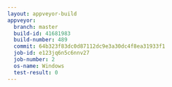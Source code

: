 ```yaml
---
layout: appveyor-build
appveyor:
  branch: master
  build-id: 41681983
  build-number: 489
  commit: 64b323f83dc0d87112dc9e3a30dc4f8ea31933f1
  job-id: e123jq6n5c6nnv27
  job-number: 2
  os-name: Windows
  test-result: 0
---
```

